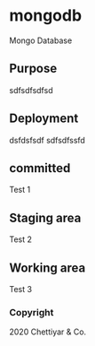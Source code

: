 # mongodb
<!-- Copy Right changes -->
Mongo Database

## Purpose

sdfsdfsdfsd

## Deployment
dsfdsfsdf sdfsdfssfd

## committed
Test 1

## Staging area
Test 2

## Working area
Test 3

### Copyright
2020 Chettiyar & Co.